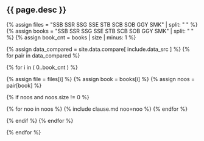 {{ page.desc }}
--------------------

{% assign files = "SSB SSR SSG SSE STB SCB SOB GGY SMK" | split: " " %}
{% assign books = "SSB SSR SSG SSE STB SCB SOB GGY SMK" | split: " " %}
{% assign book_cnt = books | size | minus: 1 %}

{% assign data_compared = site.data.compare[ include.data_src ] %}
{% for pair in data_compared %}

<div class="compare-set" markdown="1">
{% for i in ( 0..book_cnt ) %}

{% assign file = files[i] %}
{% assign book = books[i] %}
{% assign noos = pair[book] %}

{% if noos and noos.size != 0 %}

{% for noo in noos %}
{% include clause.md noo=noo %}
{% endfor %}

{% endif %}
{% endfor %}
</div>

{% endfor %}
